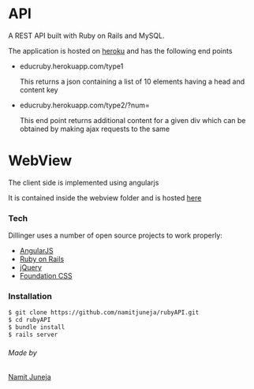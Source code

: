 # API

A REST API built with Ruby on Rails and MySQL.

The application is hosted on [heroku](educruby.herokuapp.com) and has the following end points 


  - educruby.herokuapp.com/type1 
  
    This returns a json containing a list of 10 elements having a head and content key 
  - educruby.herokuapp.com/type2/?num=
  
      This end point returns additional content for a given div which can be obtained by making ajax requests to the same

# WebView

The client side is implemented using angularjs

It is contained inside the webview folder and is hosted [here](http://educ-int-proj.bitballoon.com/)



### Tech

Dillinger uses a number of open source projects to work properly:

* [AngularJS](http://angularjs.org)
* [Ruby on Rails](rubyonrails.org/)
* [jQuery](<http://jquery.com>)
* [Foundation CSS](foundation.zurb.com)



### Installation





```sh
$ git clone https://github.com/namitjuneja/rubyAPI.git
$ cd rubyAPI
$ bundle install
$ rails server
```


   
###### Made by 
[Namit Juneja](www.namitjuneja.com)


